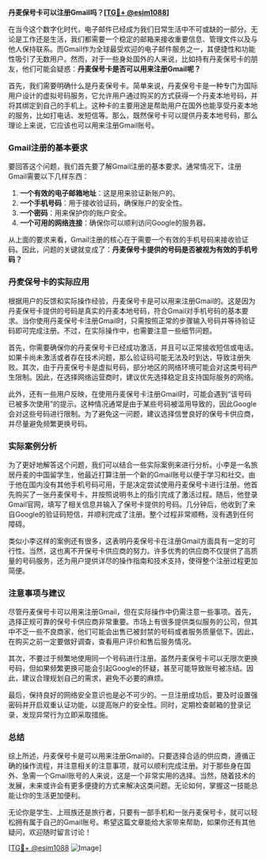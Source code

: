 **丹麦保号卡可以注册Gmail吗？[[TG💪+ @esim1088](https://t.me/s/esim1088)]**

在当今这个数字化时代，电子邮件已经成为我们日常生活中不可或缺的一部分。无论是工作还是生活，我们都需要一个稳定的邮箱来接收重要信息、管理文件以及与他人保持联系。而Gmail作为全球最受欢迎的电子邮件服务之一，其便捷性和功能性吸引了无数用户。然而，对于一些身处国外的人来说，比如持有丹麦保号卡的朋友，他们可能会疑惑：**丹麦保号卡是否可以用来注册Gmail呢？**

首先，我们需要明确什么是丹麦保号卡。简单来说，丹麦保号卡是一种专门为国际用户设计的虚拟号码服务，它允许用户通过购买的方式获得一个丹麦本地号码，并将其绑定到自己的手机上。这种卡的主要用途是帮助用户在国外也能享受丹麦本地的服务，比如打电话、发短信等。那么，既然保号卡可以提供丹麦本地号码，那么理论上来说，它应该也可以用来注册Gmail账号。

### Gmail注册的基本要求

要回答这个问题，我们首先要了解Gmail注册的基本要求。通常情况下，注册Gmail需要以下几样东西：

1. **一个有效的电子邮箱地址**：这是用来验证新账户的。
2. **一个手机号码**：用于接收验证码，确保账户的安全性。
3. **一个密码**：用来保护你的账户安全。
4. **一个可用的网络连接**：确保你可以顺利访问Google的服务器。

从上面的要求来看，Gmail注册的核心在于需要一个有效的手机号码来接收验证码。因此，问题的关键就变成了：**丹麦保号卡提供的号码是否被视为有效的手机号码？**

### 丹麦保号卡的实际应用

根据用户的反馈和实际操作经验，丹麦保号卡是可以用来注册Gmail的。这是因为丹麦保号卡提供的号码是真实的丹麦本地号码，符合Gmail对手机号码的基本要求。当你使用丹麦保号卡注册Gmail时，只需按照正常的步骤输入号码并等待验证码即可完成注册。不过，在实际操作中，也需要注意一些细节问题。

首先，你需要确保你的丹麦保号卡已经成功激活，并且可以正常接收短信或电话。如果卡尚未激活或者存在技术问题，那么验证码可能无法及时到达，导致注册失败。其次，由于丹麦保号卡是虚拟号码，部分地区的网络环境可能会对这类号码产生限制。因此，在选择网络运营商时，建议优先选择稳定且支持国际服务的网络。

此外，还有一些用户反映，在使用丹麦保号卡注册Gmail时，可能会遇到“该号码已被多次使用”的提示。这种情况通常是由于某些号码被滥用导致的，因此Google会对这些号码进行限制。为了避免这一问题，建议选择信誉良好的保号卡供应商，并尽量避免频繁更换号码。

### 实际案例分析

为了更好地解答这个问题，我们可以结合一些实际案例来进行分析。小李是一名旅居丹麦的中国留学生，他最近打算注册一个新的Gmail账号以便于学习和社交。由于他在国内没有其他手机号码可用，于是决定尝试使用丹麦保号卡进行注册。他首先购买了一张丹麦保号卡，并按照说明书上的指引完成了激活过程。随后，他登录Gmail官网，填写了相关信息并输入了保号卡提供的号码。几分钟后，他收到了来自Google的验证码短信，并顺利完成了注册。整个过程非常顺畅，没有遇到任何障碍。

类似小李这样的案例还有很多，这表明丹麦保号卡在注册Gmail方面具有一定的可行性。当然，这也离不开保号卡供应商的努力。许多优秀的供应商不仅提供了高质量的号码服务，还为用户提供详尽的操作指南和技术支持，使得整个注册过程更加简便。

### 注意事项与建议

尽管丹麦保号卡可以用来注册Gmail，但在实际操作中仍需注意一些事项。首先，选择正规可靠的保号卡供应商非常重要。市场上有很多提供类似服务的公司，但其中不乏一些不良商家，他们可能会出售已被封禁的号码或者服务质量低下。因此，在购买之前一定要做好调查，查看用户评价和售后服务情况。

其次，不要过于频繁地使用同一个号码进行注册。虽然丹麦保号卡可以无限次更换号码，但如果频繁更换可能会引起Google的怀疑，甚至可能导致账号被冻结。因此，建议合理规划自己的需求，避免不必要的麻烦。

最后，保持良好的网络安全意识也是必不可少的。一旦注册成功后，要及时设置强密码并开启双重认证功能，以提高账户的安全性。同时，定期检查邮箱的登录记录，发现异常行为立即采取措施。

### 总结

综上所述，丹麦保号卡是可以用来注册Gmail的。只要选择合适的供应商，遵循正确的操作流程，并注意相关的注意事项，就可以顺利完成注册。对于那些身在国外、急需一个Gmail账号的人来说，这是一个非常实用的选择。当然，随着技术的发展，未来或许会有更多便捷的方式来解决这类问题。无论如何，掌握这一技能总能让你的生活更加便利。

无论你是学生、上班族还是旅行者，只要有一部手机和一张丹麦保号卡，就可以轻松拥有属于自己的Gmail账号。希望这篇文章能给大家带来帮助，如果你还有其他疑问，欢迎随时留言讨论！

[[TG💪+ @esim1088](https://t.me/s/esim1088) ![Image](https://i.postimg.cc/4NQfJmqS/Snipaste-2025-05-13-00-14-12.png)]